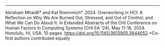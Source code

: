 ---
Abraham Mhaidli* and Kat Roemmich*. 2024. Overworking in HCI: A Reflection on Why We Are Burned Out, Stressed, and Out of Control; and What We Can Do About It. In Extended Abstracts of the CHI Conference on Human Factors in Computing Systems (CHI EA '24), May 11-16, 2024. Honolulu, HI, USA. 10 pages. https://doi.org/10.1145/3613905.3644052 *Co-first authors contributed equally
